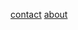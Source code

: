 
[contact](https://haithwood.github.io/contact.html)
[about](https://haithwood.github.io/about.html)
